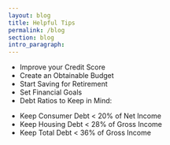 ```yaml
---
layout: blog
title: Helpful Tips
permalink: /blog
section: blog
intro_paragraph:
---
```



- Improve your Credit Score
- Create an Obtainable Budget
- Start Saving for Retirement
- Set Financial Goals
- Debt Ratios to Keep in Mind:
<ul>
    <li> Keep Consumer Debt < 20% of Net Income </li>
    <li> Keep Housing Debt < 28% of Gross Income </li>
    <li> Keep Total Debt < 36% of Gross Income </li>
    </ul>
